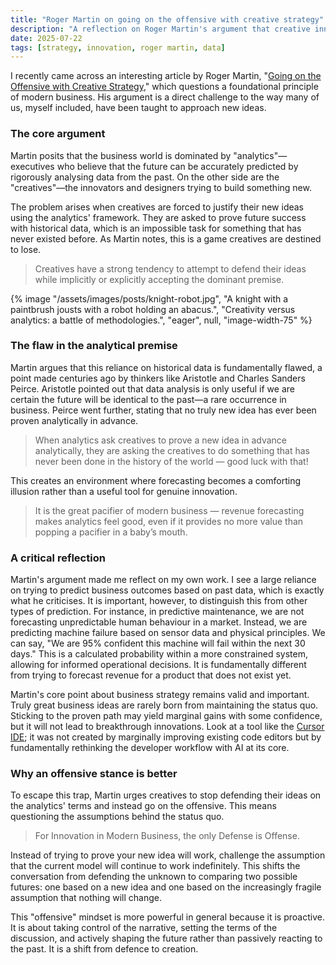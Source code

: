 ```yaml
---
title: "Roger Martin on going on the offensive with creative strategy"
description: "A reflection on Roger Martin's argument that creative innovation requires an offensive mindset, challenging the business world's reliance on historical data for future predictions."
date: 2025-07-22
tags: [strategy, innovation, roger martin, data]
---
```


I recently came across an interesting article by Roger Martin, "[Going on the Offensive with Creative Strategy](https://rogermartin.medium.com/going-on-the-offensive-with-creative-strategy-3310d9c1c2d6)," which questions a foundational principle of modern business. His argument is a direct challenge to the way many of us, myself included, have been taught to approach new ideas.

### The core argument

Martin posits that the business world is dominated by "analytics"—executives who believe that the future can be accurately predicted by rigorously analysing data from the past. On the other side are the "creatives"—the innovators and designers trying to build something new.

The problem arises when creatives are forced to justify their new ideas using the analytics' framework. They are asked to prove future success with historical data, which is an impossible task for something that has never existed before. As Martin notes, this is a game creatives are destined to lose.

> Creatives have a strong tendency to attempt to defend their ideas while implicitly or explicitly accepting the dominant premise.

{% image "/assets/images/posts/knight-robot.jpg", "A knight with a paintbrush jousts with a robot holding an abacus.", "Creativity versus analytics: a battle of methodologies.", "eager", null, "image-width-75" %}

### The flaw in the analytical premise

Martin argues that this reliance on historical data is fundamentally flawed, a point made centuries ago by thinkers like Aristotle and Charles Sanders Peirce. Aristotle pointed out that data analysis is only useful if we are certain the future will be identical to the past—a rare occurrence in business. Peirce went further, stating that no truly new idea has ever been proven analytically in advance.

> When analytics ask creatives to prove a new idea in advance analytically, they are asking the creatives to do something that has never been done in the history of the world — good luck with that!

This creates an environment where forecasting becomes a comforting illusion rather than a useful tool for genuine innovation.

> It is the great pacifier of modern business — revenue forecasting makes analytics feel good, even if it provides no more value than popping a pacifier in a baby’s mouth.

### A critical reflection

Martin's argument made me reflect on my own work. I see a large reliance on trying to predict business outcomes based on past data, which is exactly what he criticises. It is important, however, to distinguish this from other types of prediction. For instance, in predictive maintenance, we are not forecasting unpredictable human behaviour in a market. Instead, we are predicting machine failure based on sensor data and physical principles. We can say, "We are 95% confident this machine will fail within the next 30 days." This is a calculated probability within a more constrained system, allowing for informed operational decisions. It is fundamentally different from trying to forecast revenue for a product that does not exist yet.

Martin's core point about business strategy remains valid and important. Truly great business ideas are rarely born from maintaining the status quo. Sticking to the proven path may yield marginal gains with some confidence, but it will not lead to breakthrough innovations. Look at a tool like the [Cursor IDE](https://cursor.sh/); it was not created by marginally improving existing code editors but by fundamentally rethinking the developer workflow with AI at its core.

### Why an offensive stance is better

To escape this trap, Martin urges creatives to stop defending their ideas on the analytics' terms and instead go on the offensive. This means questioning the assumptions behind the status quo.

> For Innovation in Modern Business, the only Defense is Offense.

Instead of trying to prove your new idea will work, challenge the assumption that the current model will continue to work indefinitely. This shifts the conversation from defending the unknown to comparing two possible futures: one based on a new idea and one based on the increasingly fragile assumption that nothing will change.

This "offensive" mindset is more powerful in general because it is proactive. It is about taking control of the narrative, setting the terms of the discussion, and actively shaping the future rather than passively reacting to the past. It is a shift from defence to creation.
